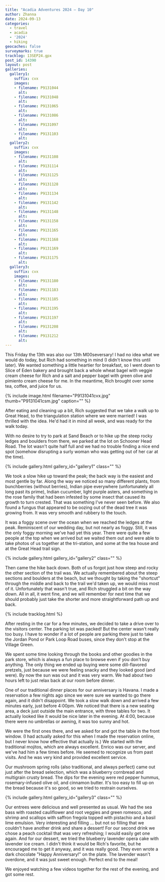 ```yaml
---
title: "Acadia Adventures 2024 – Day 10"
author: Zhanna
date: 2024-09-13
categories: 
  - travel
  - acadia
  - '2024'
  - hiking
geocaches: false
surveymarks: true
tracklog: 13SEP24.gpx
post_id: 14390
layout: post
galleries:     
  gallery1:
    suffix: cvx
    images:
    - filename: P9131044
      alt: 
    - filename: P9131048
      alt:     
    - filename: P9131065
      alt:    
    - filename: P9131086
      alt:   
    - filename: P9131097
      alt:   
    - filename: P9131103
      alt:    
  gallery2:
    suffix: cvx
    images:
    - filename: P9131108
      alt: 
    - filename: P9131114
      alt:     
    - filename: P9131125
      alt:    
    - filename: P9131128
      alt:   
    - filename: P9131134
      alt:   
    - filename: P9131142
      alt: 
    - filename: P9131148
      alt:     
    - filename: P9131158
      alt:    
    - filename: P9131165
      alt:   
    - filename: P9131168
      alt:   
    - filename: P9131169
      alt:           
    - filename: P9131175
      alt:        
  gallery3:
    suffix: cvx
    images:
    - filename: P9131180
      alt: 
    - filename: P9131183
      alt:     
    - filename: P9131185
      alt:    
    - filename: P9131195
      alt:   
    - filename: P9131197
      alt:   
    - filename: P9131208
      alt:              
    - filename: P9131212
      alt:                               
---
```


This Friday the 13th was also our 13th M00seversary! I had no idea what we would do today, but Rich had something in mind (I didn't know this until later). We wanted something a little heartier for breakfast, so I went down to Slice of Eden bakery and brought back a whole wheat bagel with veggie cream cheese for Rich and a salt and pepper bagel with green olive and pimiento cream cheese for me. In the meantime, Rich brought over some tea, coffee, and juice for us.

{% include image.html filename="P9131041cvx.jpg" thumb="P9131041csm.jpg" caption="" %}

After eating and cleaning up a bit, Rich suggested that we take a walk up to Great Head, to the triangulation station where we were married! I was thrilled with the idea. He'd had it in mind all week, and was ready for the walk today. 

With no desire to try to park at Sand Beach or to hike up the steep rocky ledges and boulders from there, we parked at the lot on Schooner Head Road. The lot wasn't quite half full and we had no trouble finding a nice end spot (somehow disrupting a surly woman who was getting out of her car at the time). 

{% include gallery.html gallery_id="gallery1" class="" %}

We took a slow hike up toward the peak; the back way is the easiest and most gentle by far. Along the way we noticed so many different plants, from bunchberries (without berries), Indian pipe everywhere (unfortunately all long past its prime), Indian cucumber, light purple asters, and something in the rose family that had been infested by some insect that caused its growth to turn crested. That was something I've never seen before. We also found a fungus that appeared to be oozing out of the dead tree it was growing from. It was very smooth and rubbery to the touch.

It was a foggy scene over the ocean when we reached the ledges at the peak. Reminiscent of our wedding day, but not nearly as foggy. Still, it was the only foggy morning we've had yet this year. There were quite a few people at the top when we arrived but we waited them out and were able to take photos of us together at the tri-station, and some at the tea house and at the Great Head trail sign. 

{% include gallery.html gallery_id="gallery2" class="" %}

Then came the hike back down. Both of us forgot just how steep and rocky the other section of the trail was. We actually remembered about the steep sections and boulders at the beach, but we thought by taking the "shortcut" through the middle and back to the trail we'd taken up, we would miss most of it. Unfortunately that wasn't true, and Rich struggled a bit on the way down. All in all, it went fine, and we will remember for next time that we should probably just take the shorter and more straightforward path up and back.

{% include tracklog.html %}

After resting in the car for a few minutes, we decided to take a drive over to the visitors center. The parking lot was packed! But the center wasn't really too busy. I have to wonder if a lot of people are parking there just to take the Jordan Pond or Park Loop Road buses, since they don't stop at the Village Green.

We spent some time looking through the books and other goodies in the park store, which is always a fun place to browse even if you don't buy anything. The only thing we ended up buying were some dill-flavored pretzels, just because we were feeling snacky and they looked good (and were). By now the sun was out and it was very warm. We had about two hours left to just relax back at our room before dinner.

One of our traditional dinner places for our anniversary is Havana. I made a reservation a few nights ago since we were sure we wanted to go there again, and it didn't disappoint. We took a slow walk down and arrived a few minutes early, just before 4:00pm. We noticed that there is a new seating area, a deck just outside the main entrance, with three tables for two. It actually looked like it would be nice later in the evening. At 4:00, because there were no umbrellas or awning, it was too sunny and hot. 

We were the first ones there, and we asked for and got the table in the front window. (I had actually asked for this when I made the reservation online, but I never know how effective that actually is.) We started with the traditional mojitos, which are always excellent. Enrico was our server, and we've had him a few times before. He seemed to recognize us from past visits. And he was very kind and provided excellent service.

Our mushroom spring rolls (also traditional, and always perfect) came out just after the bread selection, which was a blueberry cornbread and multigrain crusty bread. The dips for the evening were red pepper hummus, rosemary-infused olive oil, and cinnamon butter. It's too easy to fill up on the bread because it's so good, so we tried to restrain ourselves.

{% include gallery.html gallery_id="gallery3" class="" %}

Our entrees were delicious and well presented as usual. We had the sea bass with roasted cauliflower and root veggies and green romesco, and shrimp and scallops with saffron fregola topped with pistachio and a basil lime emulsion. Very interesting and filling ... but not so filling that we couldn't have another drink and share a dessert! For our second drink we chose a peach cocktail that was very refreshing; I would easily get one again. And for our dessert, we tried the blueberry lavender opera cake with lavender ice cream. I didn't think it would be Rich's favorite, but he encouraged me to get it anyway, and it was really good. They even wrote a dark chocolate "Happy Anniversary!" on the plate. The lavender wasn't overdone, and it was just sweet enough. Perfect end to the meal!

We enjoyed watching a few videos together for the rest of the evening, and got some rest.